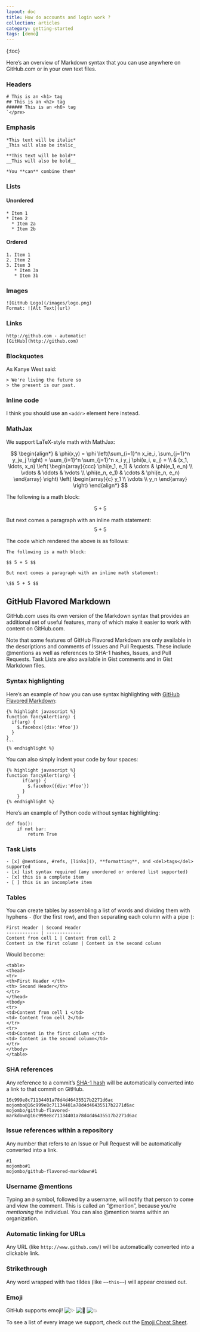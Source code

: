 ```yaml
---
layout: doc
title: How do accounts and login work ?
collection: articles
category: getting-started
tags: [demo]
---
```


{:toc}

Here&rsquo;s an overview of Markdown syntax that you can use anywhere on GitHub.com or in your own text files.

### Headers

    # This is an <h1> tag
    ## This is an <h2> tag
    ###### This is an <h6> tag
    `</pre>

### Emphasis

    *This text will be italic*
    _This will also be italic_

    **This text will be bold**
    __This will also be bold__

    *You **can** combine them*

### Lists
	
#### Unordered

    * Item 1
    * Item 2
      * Item 2a
      * Item 2b

#### Ordered

    1. Item 1
    2. Item 2
    3. Item 3
       * Item 3a
       * Item 3b

### Images

    ![GitHub Logo](/images/logo.png)
    Format: ![Alt Text](url)

### Links

    http://github.com - automatic!
    [GitHub](http://github.com)

### Blockquotes

As Kanye West said:

    > We're living the future so
    > the present is our past.

### Inline code

I think you should use an `<addr>` element here instead.

### MathJax

We support LaTeX-style math with MathJax:

$$
\begin{align*}
  & \phi(x,y) = \phi \left(\sum_{i=1}^n x_ie_i, \sum_{j=1}^n y_je_j \right)
  = \sum_{i=1}^n \sum_{j=1}^n x_i y_j \phi(e_i, e_j) = \\
  & (x_1, \ldots, x_n) \left( \begin{array}{ccc}
      \phi(e_1, e_1) & \cdots & \phi(e_1, e_n) \\
      \vdots & \ddots & \vdots \\
      \phi(e_n, e_1) & \cdots & \phi(e_n, e_n)
    \end{array} \right)
  \left( \begin{array}{c}
      y_1 \\
      \vdots \\
      y_n
    \end{array} \right)
\end{align*}
$$

The following is a math block:

$$ 5 + 5 $$

But next comes a paragraph with an inline math statement:  $$ 5 + 5 $$

The code which rendered the above is as follows:

	The following is a math block:

	$$ 5 + 5 $$

	But next comes a paragraph with an inline math statement:

	\$$ 5 + 5 $$

## GitHub Flavored Markdown

GitHub.com uses its own version of the Markdown syntax that provides an additional set of useful features, many of which make it easier to work with content on GitHub.com.

Note that some features of GitHub Flavored Markdown are only available in the descriptions and comments of Issues and Pull Requests. These include @mentions as well as references to SHA-1 hashes, Issues, and Pull Requests. Task Lists are also available in Gist comments and in Gist Markdown files.

### Syntax highlighting

Here’s an example of how you can use syntax highlighting with [GitHub Flavored Markdown](https://help.github.com/articles/github-flavored-markdown):

    {% highlight javascript %}
    function fancyAlert(arg) {
      if(arg) {
        $.facebox({div:'#foo'})
      }
    }
    ```
    {% endhighlight %}

You can also simply indent your code by four spaces:

    {% highlight javascript %}
	function fancyAlert(arg) {
          if(arg) {
            $.facebox({div:'#foo'})
          }
        }
    {% endhighlight %}

Here’s an example of Python code without syntax highlighting:

	def foo():
		if not bar:
			return True

### Task Lists

	- [x] @mentions, #refs, [links](), **formatting**, and <del>tags</del> supported
	- [x] list syntax required (any unordered or ordered list supported)
	- [x] this is a complete item
	- [ ] this is an incomplete item

### Tables

You can create tables by assembling a list of words and dividing them with hyphens `-` (for the first row), and then separating each column with a pipe `|`:

    First Header | Second Header
    ------------ | -------------
    Content from cell 1 | Content from cell 2
    Content in the first column | Content in the second column

Would become:

    <table>
    <thead>
    <tr>
    <th>First Header </th>
    <th> Second Header</th>
    </tr>
    </thead>
    <tbody>
    <tr>
    <td>Content from cell 1 </td>
    <td> Content from cell 2</td>
    </tr>
    <tr>
    <td>Content in the first column </td>
    <td> Content in the second column</td>
    </tr>
    </tbody>
    </table>

### SHA references

Any reference to a commit’s [SHA-1 hash](http://en.wikipedia.org/wiki/SHA-1) will be automatically converted into a link to that commit on GitHub.

    16c999e8c71134401a78d4d46435517b2271d6ac
    mojombo@16c999e8c71134401a78d4d46435517b2271d6ac
    mojombo/github-flavored-markdown@16c999e8c71134401a78d4d46435517b2271d6ac

### Issue references within a repository

Any number that refers to an Issue or Pull Request will be automatically converted into a link.

    #1
    mojombo#1
    mojombo/github-flavored-markdown#1

### Username @mentions

Typing an `@` symbol, followed by a username, will notify that person to come and view the comment. This is called an &ldquo;@mention&rdquo;, because you&rsquo;re _mentioning_ the individual. You can also @mention teams within an organization.

### Automatic linking for URLs

Any URL (like `http://www.github.com/`) will be automatically converted into a clickable link.

### Strikethrough

Any word wrapped with two tildes (like `~~this~~`) will appear crossed out.

### Emoji

GitHub supports emoji! ![:sparkles:](https://assets.github.com/images/icons/emoji/unicode/2728.png ":sparkles:") ![:camel:](https://assets.github.com/images/icons/emoji/unicode/1f42b.png ":camel:") ![:boom:](https://assets.github.com/images/icons/emoji/unicode/1f4a5.png ":boom:")

To see a list of every image we support, check out the [Emoji Cheat Sheet](http://www.emoji-cheat-sheet.com/).